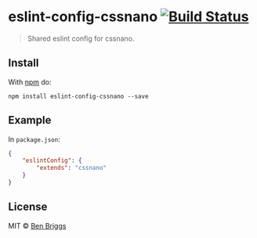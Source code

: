 # eslint-config-cssnano [![Build Status](https://travis-ci.org/ben-eb/eslint-config-cssnano.svg?branch=master)][ci]

> Shared eslint config for cssnano.


## Install

With [npm](https://npmjs.org/package/eslint-config-cssnano) do:

```
npm install eslint-config-cssnano --save
```


## Example

In `package.json`:

```json
{
    "eslintConfig": {
        "extends": "cssnano"
    }
}
```


## License

MIT © [Ben Briggs](http://beneb.info)


[ci]: https://travis-ci.org/ben-eb/eslint-config-cssnano
